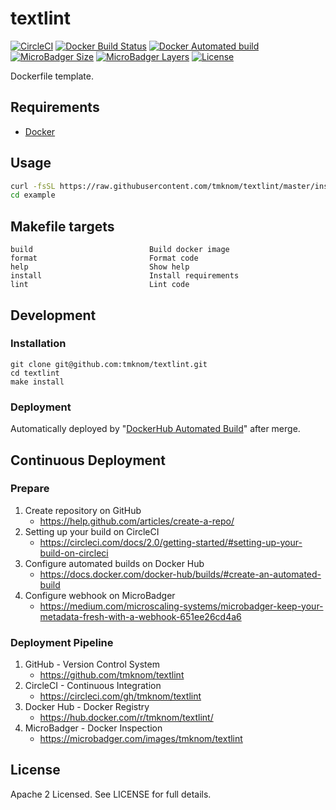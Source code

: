 # textlint

[![CircleCI](https://circleci.com/gh/tmknom/textlint.svg?style=svg)](https://circleci.com/gh/tmknom/textlint)
[![Docker Build Status](https://img.shields.io/docker/build/tmknom/textlint.svg)](https://hub.docker.com/r/tmknom/textlint/builds/)
[![Docker Automated build](https://img.shields.io/docker/automated/tmknom/textlint.svg)](https://hub.docker.com/r/tmknom/textlint/)
[![MicroBadger Size](https://img.shields.io/microbadger/image-size/tmknom/textlint.svg)](https://microbadger.com/images/tmknom/textlint)
[![MicroBadger Layers](https://img.shields.io/microbadger/layers/tmknom/textlint.svg)](https://microbadger.com/images/tmknom/textlint)
[![License](https://img.shields.io/github/license/tmknom/textlint.svg)](https://opensource.org/licenses/Apache-2.0)

Dockerfile template.

## Requirements

- [Docker](https://www.docker.com/)

## Usage

```sh
curl -fsSL https://raw.githubusercontent.com/tmknom/textlint/master/install | sh -s example
cd example
```

## Makefile targets

```text
build                          Build docker image
format                         Format code
help                           Show help
install                        Install requirements
lint                           Lint code
```

## Development

### Installation

```shell
git clone git@github.com:tmknom/textlint.git
cd textlint
make install
```

### Deployment

Automatically deployed by "[DockerHub Automated Build](https://docs.docker.com/docker-hub/builds/)" after merge.

## Continuous Deployment

### Prepare

1. Create repository on GitHub
   - <https://help.github.com/articles/create-a-repo/>
2. Setting up your build on CircleCI
   - <https://circleci.com/docs/2.0/getting-started/#setting-up-your-build-on-circleci>
3. Configure automated builds on Docker Hub
   - <https://docs.docker.com/docker-hub/builds/#create-an-automated-build>
4. Configure webhook on MicroBadger
   - <https://medium.com/microscaling-systems/microbadger-keep-your-metadata-fresh-with-a-webhook-651ee26cd4a6>

### Deployment Pipeline

1. GitHub - Version Control System
   - <https://github.com/tmknom/textlint>
2. CircleCI - Continuous Integration
   - <https://circleci.com/gh/tmknom/textlint>
3. Docker Hub - Docker Registry
   - <https://hub.docker.com/r/tmknom/textlint/>
4. MicroBadger - Docker Inspection
   - <https://microbadger.com/images/tmknom/textlint>

## License

Apache 2 Licensed. See LICENSE for full details.
